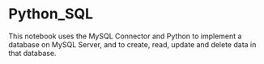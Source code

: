 # Python_SQL
This notebook uses the MySQL Connector and Python to implement a database on MySQL Server, and to create, read, update and delete data in that database.
